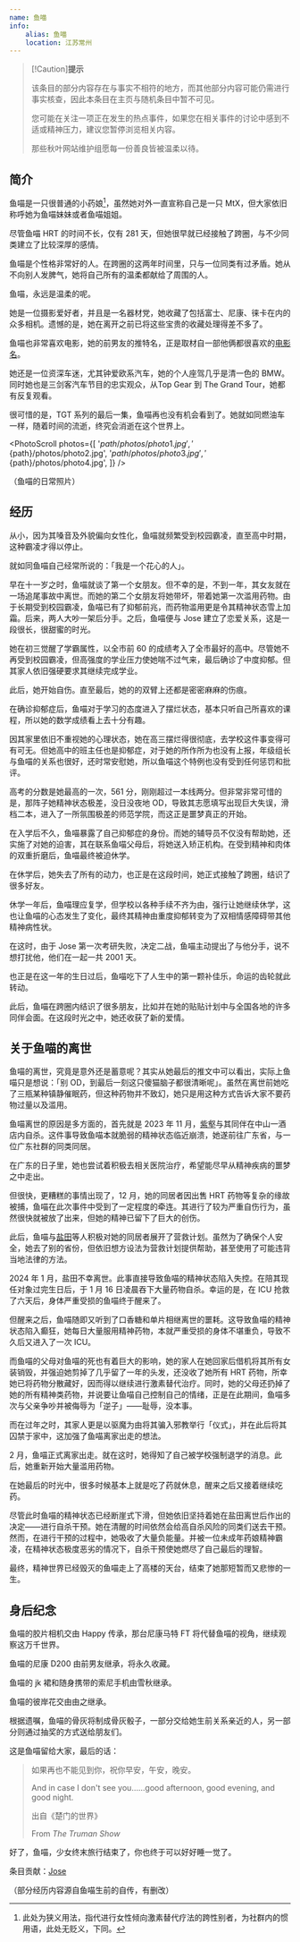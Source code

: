 ```yaml
---
name: 鱼喵
info:
    alias: 鱼喵
    location: 江苏常州
---
```


> [!Caution]**提示**
>
> 该条目的部分内容存在与事实不相符的地方，而其他部分内容可能仍需进行事实核查，因此本条目在主页与随机条目中暂不可见。
>
> 您可能在关注一项正在发生的热点事件，如果您在相关事件的讨论中感到不适或精神压力，建议您暂停浏览相关内容。
>
> 那些秋叶网站维护组愿每一份善良皆被温柔以待。

## 简介

鱼喵是一只很普通的小药娘[^1]，虽然她对外一直宣称自己是一只 MtX，但大家依旧称呼她为鱼喵妹妹或者鱼喵姐姐。

尽管鱼喵 HRT 的时间不长，仅有 281 天，但她很早就已经接触了跨圈，与不少同类建立了比较深厚的感情。

鱼喵是个性格非常好的人。在跨圈的这两年时间里，只与一位同类有过矛盾。她从不向别人发脾气，她将自己所有的温柔都献给了周围的人。

鱼喵，永远是温柔的呢。

她是一位摄影爱好者，并且是一名器材党，她收藏了包括富士、尼康、徕卡在内的众多相机。遗憾的是，她在离开之前已将这些宝贵的收藏处理得差不多了。

鱼喵也非常喜欢电影，她的前男友的推特名，正是取材自一部他俩都很喜欢的[电影名](https://zh.wikipedia.org/zh-cn/%E5%96%AC%E7%91%9F%E8%88%87%E8%99%8E%E8%88%87%E9%AD%9A%E7%BE%A4)。

她还是一位资深车迷，尤其钟爱欧系汽车，她的个人座驾几乎是清一色的 BMW。同时她也是三剑客汽车节目的忠实观众，从Top Gear 到 The Grand Tour，她都有反复观看。

很可惜的是，TGT 系列的最后一集，鱼喵再也没有机会看到了。她就如同燃油车一样，随着时间的流逝，终究会消逝在这个世界上。

<PhotoScroll photos={[
'${path}/photos/photo1.jpg',
'${path}/photos/photo2.jpg',
'${path}/photos/photo3.jpg',
'${path}/photos/photo4.jpg',
]} />

（鱼喵的日常照片）

## 经历

从小，因为其嗓音及外貌偏向女性化，鱼喵就频繁受到校园霸凌，直至高中时期，这种霸凌才得以停止。

就如同鱼喵自己经常所说的：「我是一个花心的人」。

早在十一岁之时，鱼喵就谈了第一个女朋友。但不幸的是，不到一年，其女友就在一场追尾事故中离世。而她的第二个女朋友将她带坏，带着她第一次滥用药物。由于长期受到校园霸凌，鱼喵已有了抑郁前兆，而药物滥用更是令其精神状态雪上加霜。后来，两人大吵一架后分手。之后，鱼喵便与 Jose 建立了恋爱关系，这是一段很长，很甜蜜的时光。

她在初三觉醒了学霸属性，以全市前 60 的成绩考入了全市最好的高中。尽管她不再受到校园霸凌，但高强度的学业压力使她喘不过气来，最后确诊了中度抑郁。但其家人依旧强硬要求其继续完成学业。

此后，她开始自伤。直至最后，她的的双臂上还都是密密麻麻的伤痕。

在确诊抑郁症后，鱼喵对于学习的态度进入了摆烂状态，基本只听自己所喜欢的课程，所以她的数学成绩看上去十分有趣。

因其家里依旧不重视她的心理状态，她在高三摆烂得很彻底，去学校这件事变得可有可无。但她高中的班主任也是抑郁症，对于她的所作所为也没有上报，年级组长与鱼喵的关系也很好，还时常安慰她，所以鱼喵这个特例也没有受到任何惩罚和批评。

高考的分数是她最高的一次，561 分，刚刚超过一本线两分。但非常非常可惜的是，那阵子她精神状态极差，没日没夜地 OD，导致其志愿填写出现巨大失误，滑档二本，进入了一所氛围极差的师范学院，而这正是噩梦真正的开始。

在入学后不久，鱼喵暴露了自己抑郁症的身份。而她的辅导员不仅没有帮助她，还实施了对她的迫害，其在联系鱼喵父母后，将她送入矫正机构。在受到精神和肉体的双重折磨后，鱼喵最终被迫休学。

在休学后，她失去了所有的动力，也正是在这段时间，她正式接触了跨圈，结识了很多好友。

休学一年后，鱼喵理应复学，但学校以各种手续不齐为由，强行让她继续休学，这也让鱼喵的心态发生了变化，最终其精神由重度抑郁转变为了双相情感障碍带其他精神病性状。

在这时，由于 Jose 第一次考研失败，决定二战，鱼喵主动提出了与他分手，说不想打扰他，他们在一起一共 2001 天。

也正是在这一年的生日过后，鱼喵吃下了人生中的第一颗补佳乐，命运的齿轮就此转动。

此后，鱼喵在跨圈内结识了很多朋友，比如并在她的贴贴计划中与全国各地的许多同伴会面。在这段时光之中，她还收获了新的爱情。

## 关于鱼喵的离世

鱼喵的离世，究竟是意外还是蓄意呢？其实从她最后的推文中可以看出，实际上鱼喵只是想说：「别 OD，到最后一刻这只傻猫脑子都很清晰呢」。虽然在离世前她吃了三瓶某种镇静催眠药，但这种药物并不致幻，她只是用这种方式告诉大家不要药物过量以及滥用。

鱼喵离世的原因是多方面的，首先就是 2023 年 11 月，[紫壑](https://one-among.us/profile/Weideriche_/)与其同伴在中山一酒店内自杀。这件事导致鱼喵本就脆弱的精神状态临近崩溃，她遂前往广东省，与一位广东社群的同类同居。

在广东的日子里，她也尝试着积极去相关医院治疗，希望能尽早从精神疾病的噩梦之中走出。

但很快，更糟糕的事情出现了，12 月，她的同居者因出售 HRT 药物等复杂的缘故被捕，鱼喵在此次事件中受到了一定程度的牵连。其进行了较为严重自伤行为，虽然很快就被放了出来，但她的精神已留下了巨大的创伤。

此后，鱼喵与[盐田](https://one-among.us/profile/SS3B_0016)等人积极对她的同居者展开了营救计划。虽然为了确保个人安全，她去了别的省份，但依旧想方设法为营救计划提供帮助，甚至使用了可能违背当地法律的方法。

2024 年 1 月，盐田不幸离世。此事直接导致鱼喵的精神状态陷入失控。在陪其现任对象过完生日后，于 1 月 16 日凌晨吞下大量药物自杀。幸运的是，在 ICU 抢救了六天后，身体严重受损的鱼喵终于醒来了。

但醒来之后，鱼喵随即又听到了口香糖和单片相继离世的噩耗。这导致鱼喵的精神状态陷入癫狂，她每日大量服用精神药物，本就严重受损的身体不堪重负，导致不久后又进入了一次 ICU。

<!-- 待单片的条目完成后，此处应添加链接 -->
<!-- [单片](https://one-among.us/profile/interrgened) -->

而鱼喵的父母对鱼喵的死也有着巨大的影响，她的家人在她回家后借机将其所有女装销毁，并强迫她剪掉了几乎留了一年的头发，还没收了她所有 HRT 药物，所幸她已将药物分散藏好，因而得以继续进行激素替代治疗。同时，她的父母还扔掉了她的所有精神类药物，并说要让鱼喵自己控制自己的情绪，正是在此期间，鱼喵多次与父亲争吵并被侮辱为「逆子」——耻辱，没本事。

而在过年之时，其家人更是以驱魔为由将其骗入邪教举行「仪式」，并在此后将其囚禁于家中，这加强了鱼喵离家出走的想法。

2 月，鱼喵正式离家出走。就在这时，她得知了自己被学校强制退学的消息。此后，她重新开始大量滥用药物。

在她最后的时光中，很多时候基本上就是吃了药就休息，醒来之后又接着继续吃药。

尽管此时鱼喵的精神状态已经断崖式下滑，但她依旧坚持着她在盐田离世后作出的决定——进行自杀干预。她在清醒的时间依然会给高自杀风险的同类们送去干预。然而，在进行干预的过程中，她吸收了大量负能量。并被一位未成年药娘精神霸凌，在精神状态极度恶劣的情况下，自杀干预使她燃尽了自己最后的理智。

最终，精神世界已经毁灭的鱼喵走上了高楼的天台，结束了她那短暂而又悲惨的一生。

## 身后纪念

鱼喵的胶片相机交由 Happy 传承，那台尼康马特 FT 将代替鱼喵的视角，继续观察这万千世界。

鱼喵的尼康 D200 由前男友继承，将永久收藏。

鱼喵的 jk 裙和随身携带的索尼手机由雪秋继承。

鱼喵的彼岸花交由由之继承。

根据遗嘱，鱼喵的骨灰将制成骨灰骰子，一部分交给她生前关系亲近的人，另一部分则通过抽奖的方式送给朋友们。

这是鱼喵留给大家，最后的话：

> 如果再也不能见到你，祝你早安，午安，晚安。
>
> And in case I don't see you……good afternoon, good evening, and good night.
>
> 出自《楚门的世界》
>
> From *The Truman Show*

好了，鱼喵，少女终末旅行结束了，你也终于可以好好睡一觉了。

条目贡献：[Jose](https://twitter.com/JoseToYuToMiao)

（部分经历内容源自鱼喵生前的自传，有删改）

[^1]:此处为狭义用法，指代进行女性倾向激素替代疗法的跨性别者，为社群内的惯用语，此处无贬义，下同。  
